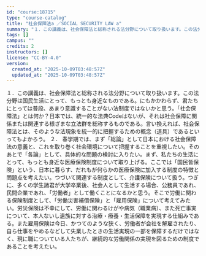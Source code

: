 ```yaml
---
id: "course:18715"
type: "course-catalog"
title: "社会保障法a ／SOCIAL SECURITY LAW a"
summary: "１．この講義は、社会保障法と総称される法分野について取り扱います。この法分野は国民生活にとって、もっとも身近なものである。にもかかわらず、君たちにとっては普段、あまり意識することがない法制度ではないかと思う。「社会保障法」とは何か？日本では…"
tags: []
campus: ""
credits: 2
instructors: []
license: "CC-BY-4.0"
version:
  created_at: "2025-10-09T03:48:57Z"
  updated_at: "2025-10-09T03:48:57Z"
---
```

１．この講義は、社会保障法と総称される法分野について取り扱います。この法分野は国民生活にとって、もっとも身近なものである。にもかかわらず、君たちにとっては普段、あまり意識することがない法制度ではないかと思う。「社会保障法」とは何か？日本では、統一的な法典Codeはないが、それは社会保障に関係または関連する様ざまな立法群を総称するものである。言い換えれば、社会保障法とは、そのような法現象を統一的に把握するための概念（道具）であるといってもよかろう。 ２． 春学期では、まず「総論」として日本における社会保障法の意義と、これを取り巻く社会環境について把握することを重視したい。そのあとで「各論」として、具体的な問題の検討に入りたい。まず、私たちの生活にとって、もっとも身近な医療保険制度について取り上げる。ここでは「国民皆保険」という、日本に暮らす、だれもが何らかの医療保険に加入する制度の特徴と問題点を考えたい。つづいて関連する制度として、介護保険について扱う。つぎに、多くの学生諸君が大学卒業後、社会人として生活する場合、公務員であれ、民間企業であれ、「労働者」として働くことになるかと思う。そこで労働に関わる保険制度として、「労働災害補償保険」と「雇用保険」について考えてみたい。労災保険は不幸にして、労働に関わるけがや病気（職業病）、また死亡事実について、本人ないし遺族に対する治療・療養・生活保障を実現する仕組みである。また雇用保険は今日、かつてのような狭く、労働者が会社を解雇されたり、自ら仕事をやめるなどして失業したときの生活実現の一部を保障するだけではなく、現に職についている人たちが、継続的な労働関係の実現を図るための制度であることを考えたい。
